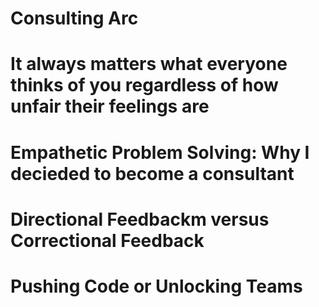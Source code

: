 # Consulting Arc
# It always matters what everyone thinks of you regardless of how unfair their feelings are
# Empathetic Problem Solving: Why I decieded to become a consultant
# Directional Feedbackm versus Correctional Feedback
# Pushing Code or Unlocking Teams
